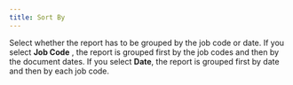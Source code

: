 ```yaml
---
title: Sort By
---
```



Select whether the report has to be grouped by the job code or date.  If you select **Job Code** , the report  is grouped first by the job codes and then by the document dates. If you  select **Date**, the report is grouped  first by date and then by each job code.
